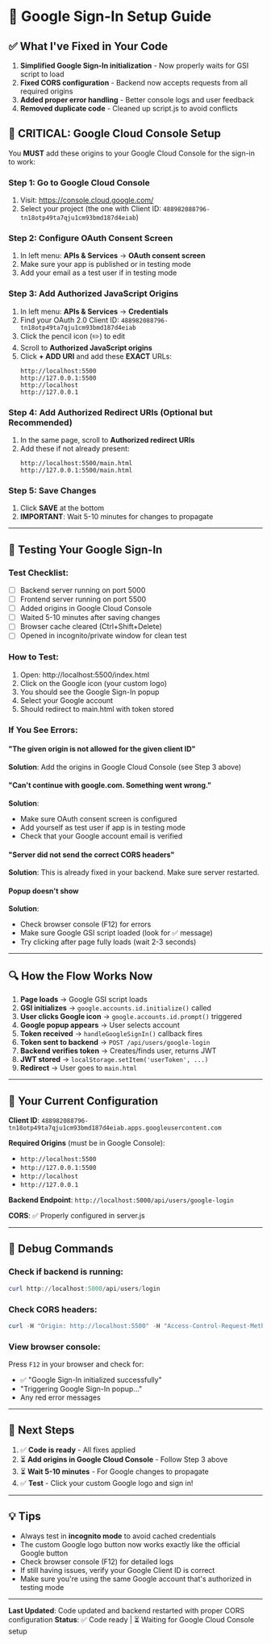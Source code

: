 # 🔐 Google Sign-In Setup Guide

## ✅ What I've Fixed in Your Code

1. **Simplified Google Sign-In initialization** - Now properly waits for GSI script to load
2. **Fixed CORS configuration** - Backend now accepts requests from all required origins
3. **Added proper error handling** - Better console logs and user feedback
4. **Removed duplicate code** - Cleaned up script.js to avoid conflicts

## 🚨 CRITICAL: Google Cloud Console Setup

You **MUST** add these origins to your Google Cloud Console for the sign-in to work:

### Step 1: Go to Google Cloud Console
1. Visit: https://console.cloud.google.com/
2. Select your project (the one with Client ID: `488982088796-tn18otp49ta7qju1cm93bmd187d4eiab`)

### Step 2: Configure OAuth Consent Screen
1. In left menu: **APIs & Services** → **OAuth consent screen**
2. Make sure your app is published or in testing mode
3. Add your email as a test user if in testing mode

### Step 3: Add Authorized JavaScript Origins
1. In left menu: **APIs & Services** → **Credentials**
2. Find your OAuth 2.0 Client ID: `488982088796-tn18otp49ta7qju1cm93bmd187d4eiab`
3. Click the pencil icon (✏️) to edit
4. Scroll to **Authorized JavaScript origins**
5. Click **+ ADD URI** and add these **EXACT** URLs:
   ```
   http://localhost:5500
   http://127.0.0.1:5500
   http://localhost
   http://127.0.0.1
   ```

### Step 4: Add Authorized Redirect URIs (Optional but Recommended)
1. In the same page, scroll to **Authorized redirect URIs**
2. Add these if not already present:
   ```
   http://localhost:5500/main.html
   http://127.0.0.1:5500/main.html
   ```

### Step 5: Save Changes
1. Click **SAVE** at the bottom
2. **IMPORTANT**: Wait 5-10 minutes for changes to propagate

---

## 🧪 Testing Your Google Sign-In

### Test Checklist:
- [ ] Backend server running on port 5000
- [ ] Frontend server running on port 5500
- [ ] Added origins in Google Cloud Console
- [ ] Waited 5-10 minutes after saving changes
- [ ] Browser cache cleared (Ctrl+Shift+Delete)
- [ ] Opened in incognito/private window for clean test

### How to Test:
1. Open: http://localhost:5500/index.html
2. Click on the Google icon (your custom logo)
3. You should see the Google Sign-In popup
4. Select your Google account
5. Should redirect to main.html with token stored

### If You See Errors:

#### "The given origin is not allowed for the given client ID"
**Solution**: Add the origins in Google Cloud Console (see Step 3 above)

#### "Can't continue with google.com. Something went wrong."
**Solution**: 
- Make sure OAuth consent screen is configured
- Add yourself as test user if app is in testing mode
- Check that your Google account email is verified

#### "Server did not send the correct CORS headers"
**Solution**: This is already fixed in your backend. Make sure server restarted.

#### Popup doesn't show
**Solution**:
- Check browser console (F12) for errors
- Make sure Google GSI script loaded (look for ✅ message)
- Try clicking after page fully loads (wait 2-3 seconds)

---

## 🔍 How the Flow Works Now

1. **Page loads** → Google GSI script loads
2. **GSI initializes** → `google.accounts.id.initialize()` called
3. **User clicks Google icon** → `google.accounts.id.prompt()` triggered
4. **Google popup appears** → User selects account
5. **Token received** → `handleGoogleSignIn()` callback fires
6. **Token sent to backend** → `POST /api/users/google-login`
7. **Backend verifies token** → Creates/finds user, returns JWT
8. **JWT stored** → `localStorage.setItem('userToken', ...)`
9. **Redirect** → User goes to `main.html`

---

## 📝 Your Current Configuration

**Client ID**: `488982088796-tn18otp49ta7qju1cm93bmd187d4eiab.apps.googleusercontent.com`

**Required Origins** (must be in Google Console):
- `http://localhost:5500`
- `http://127.0.0.1:5500`
- `http://localhost`
- `http://127.0.0.1`

**Backend Endpoint**: `http://localhost:5000/api/users/google-login`

**CORS**: ✅ Properly configured in server.js

---

## 🐛 Debug Commands

### Check if backend is running:
```powershell
curl http://localhost:5000/api/users/login
```

### Check CORS headers:
```powershell
curl -H "Origin: http://localhost:5500" -H "Access-Control-Request-Method: POST" -H "Access-Control-Request-Headers: Content-Type" -X OPTIONS http://localhost:5000/api/users/google-login -v
```

### View browser console:
Press `F12` in your browser and check for:
- ✅ "Google Sign-In initialized successfully"
- "Triggering Google Sign-In popup..."
- Any red error messages

---

## 🎯 Next Steps

1. ✅ **Code is ready** - All fixes applied
2. ⏳ **Add origins in Google Cloud Console** - Follow Step 3 above
3. ⏳ **Wait 5-10 minutes** - For Google changes to propagate
4. ✅ **Test** - Click your custom Google logo and sign in!

---

## 💡 Tips

- Always test in **incognito mode** to avoid cached credentials
- The custom Google logo button now works exactly like the official Google button
- Check browser console (F12) for detailed logs
- If still having issues, verify your Google Client ID is correct
- Make sure you're using the same Google account that's authorized in testing mode

---

**Last Updated**: Code updated and backend restarted with proper CORS configuration
**Status**: ✅ Code ready | ⏳ Waiting for Google Cloud Console setup
